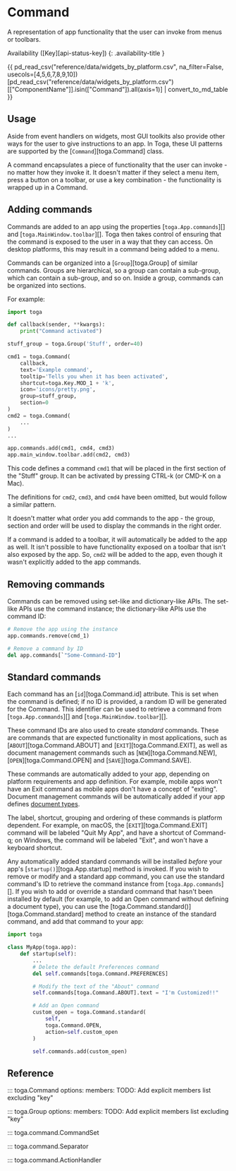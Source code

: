 # Command

A representation of app functionality that the user can invoke from
menus or toolbars.

Availability ([Key][api-status-key])
{: .availability-title }

{{ pd_read_csv("reference/data/widgets_by_platform.csv", na_filter=False, usecols=[4,5,6,7,8,9,10])[pd_read_csv("reference/data/widgets_by_platform.csv")[["ComponentName"]].isin(["Command"]).all(axis=1)] | convert_to_md_table }}

## Usage

Aside from event handlers on widgets, most GUI toolkits also provide
other ways for the user to give instructions to an app. In Toga, these
UI patterns are supported by the [`Command`][toga.Command] class.

A command encapsulates a piece of functionality that the user can
invoke - no matter how they invoke it. It doesn't matter if they select
a menu item, press a button on a toolbar, or use a key combination - the
functionality is wrapped up in a Command.

## Adding commands

Commands are added to an app using the properties
[`toga.App.commands`][] and
[`toga.MainWindow.toolbar`][]. Toga then takes
control of ensuring that the command is exposed to the user in a way
that they can access. On desktop platforms, this may result in a command
being added to a menu.

Commands can be organized into a [`Group`][toga.Group] of similar commands. Groups are hierarchical, so a group
can contain a sub-group, which can contain a sub-group, and so on.
Inside a group, commands can be organized into sections.

For example:

```python
import toga

def callback(sender, **kwargs):
    print("Command activated")

stuff_group = toga.Group('Stuff', order=40)

cmd1 = toga.Command(
    callback,
    text='Example command',
    tooltip='Tells you when it has been activated',
    shortcut=toga.Key.MOD_1 + 'k',
    icon='icons/pretty.png',
    group=stuff_group,
    section=0
)
cmd2 = toga.Command(
    ...
)
...

app.commands.add(cmd1, cmd4, cmd3)
app.main_window.toolbar.add(cmd2, cmd3)
```

This code defines a command `cmd1` that will be placed in the first
section of the "Stuff" group. It can be activated by pressing CTRL-k (or
CMD-K on a Mac).

The definitions for `cmd2`, `cmd3`, and `cmd4` have been omitted, but
would follow a similar pattern.

It doesn't matter what order you add commands to the app - the group,
section and order will be used to display the commands in the right
order.

If a command is added to a toolbar, it will automatically be added to
the app as well. It isn't possible to have functionality exposed on a
toolbar that isn't also exposed by the app. So, `cmd2` will be added to
the app, even though it wasn't explicitly added to the app commands.

## Removing commands

Commands can be removed using set-like and dictionary-like APIs. The
set-like APIs use the command instance; the dictionary-like APIs use the
command ID:

```python
# Remove the app using the instance
app.commands.remove(cmd_1)

# Remove a command by ID
del app.commands[`"Some-Command-ID"]
```

## Standard commands

Each command has an [`id`][toga.Command.id]
attribute. This is set when the command is defined; if no ID is
provided, a random ID will be generated for the Command. This identifier
can be used to retrieve a command from
[`toga.App.commands`][] and
[`toga.MainWindow.toolbar`][].

These command IDs are also used to create *standard* commands. These are
commands that are expected functionality in most applications, such as
[`ABOUT`][toga.Command.ABOUT] and
[`EXIT`][toga.Command.EXIT], as well as document
management commands such as [`NEW`][toga.Command.NEW], [`OPEN`][toga.Command.OPEN] and
[`SAVE`][toga.Command.SAVE].

These commands are automatically added to your app, depending on
platform requirements and app definition. For example, mobile apps won't
have an Exit command as mobile apps don't have a concept of "exiting".
Document management commands will be automatically added if your app
defines [document types](document.md).

The label, shortcut, grouping and ordering of these commands is platform
dependent. For example, on macOS, the
[`EXIT`][toga.Command.EXIT] command will be
labeled "Quit My App", and have a shortcut of Command-q; on Windows, the
command will be labeled "Exit", and won't have a keyboard shortcut.

Any automatically added standard commands will be installed *before*
your app's [`startup()`][toga.App.startup] method
is invoked. If you wish to remove or modify and a standard app command,
you can use the standard command's ID to retrieve the command instance
from [`toga.App.commands`][]. If you wish to
add or override a standard command that hasn't been installed by default
(for example, to add an Open command without defining a document type),
you can use the [toga.Command.standard()][toga.Command.standard]
method to create an instance of the standard command, and add that
command to your app:

```python
import toga

class MyApp(toga.app):
    def startup(self):
        ...
        # Delete the default Preferences command
        del self.commands[toga.Command.PREFERENCES]

        # Modify the text of the "About" command
        self.commands[toga.Command.ABOUT].text = "I'm Customized!!"

        # Add an Open command
        custom_open = toga.Command.standard(
            self,
            toga.Command.OPEN,
            action=self.custom_open
        )

        self.commands.add(custom_open)
```

## Reference

::: toga.Command
    options:
        members:
            TODO: Add explicit members list excluding "key"

::: toga.Group
    options:
        members:
            TODO: Add explicit members list excluding "key"

::: toga.command.CommandSet

::: toga.command.Separator

::: toga.command.ActionHandler
